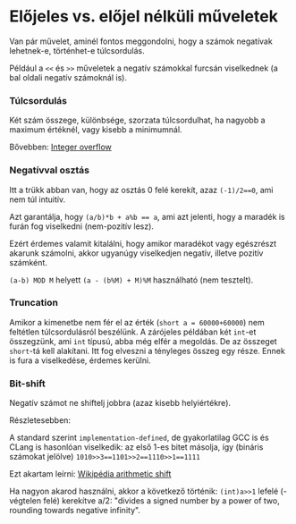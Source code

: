 # Előjeles vs. előjel nélküli műveletek

Van pár művelet, aminél fontos meggondolni, hogy a számok negatívak lehetnek-e, történhet-e túlcsordulás.

Például a `<<` és `>>` műveletek a negatív számokkal furcsán viselkednek (a bal oldali negatív számoknál is).

### Túlcsordulás

Két szám összege, különbsége, szorzata túlcsordulhat, ha nagyobb a maximum értéknél, vagy kisebb a minimumnál.

Bővebben: [Integer overflow](https://www.pixelbeat.org/programming/gcc/integer_overflow.html)

### Negatívval osztás

Itt a trükk abban van, hogy az osztás 0 felé kerekít, azaz `(-1)/2==0`, ami nem túl intuitív.

Azt garantálja, hogy `(a/b)*b + a%b == a`, ami azt jelenti, hogy a maradék is furán fog viselkedni (nem-pozitív lesz).

Ezért érdemes valamit kitalálni, hogy amikor maradékot vagy egészrészt akarunk számolni, akkor ugyanúgy viselkedjen negatív, illetve pozitív számként.

`(a-b) MOD M` helyett `(a - (b%M) + M)%M` használható (nem tesztelt).

### Truncation

Amikor a kimenetbe nem fér el az érték (`short a = 60000+60000`) nem feltétlen túlcsordulásról beszélünk. A zárójeles példában két `int`-et összegzünk, ami `int` típusú, abba még elfér a megoldás. De az összeget `short`-tá kell alakítani. Itt fog elveszni a tényleges összeg egy része. Ennek is fura a viselkedése, érdemes kerülni.

### Bit-shift

Negatív számot ne shiftelj jobbra (azaz kisebb helyiértékre).

Részletesebben:

A standard szerint `implementation-defined`, de gyakorlatilag GCC is és CLang is hasonlóan viselkedik: az első 1-es bitet másolja, így (bináris számokat jelölve) `1010>>3==1101>>2==1110>>1==1111`

Ezt akartam leírni: [Wikipédia arithmetic shift](https://en.wikipedia.org/wiki/Arithmetic_shift)

Ha nagyon akarod használni, akkor a következő történik: `(int)a>>1` lefelé (-végtelen felé) kerekítve a/2: "divides a signed number by a power of two, rounding towards negative infinity".

